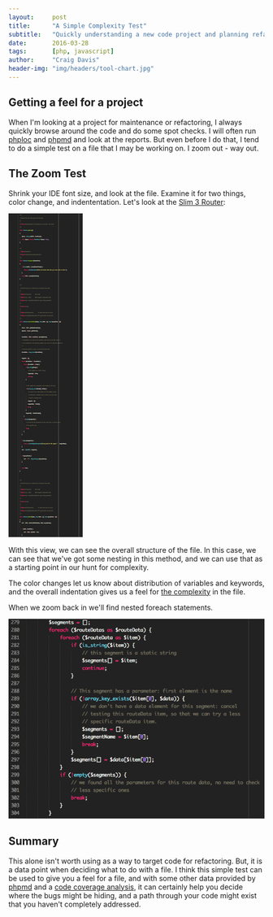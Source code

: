 ```yaml
---
layout:     post
title:      "A Simple Complexity Test"
subtitle:   "Quickly understanding a new code project and planning refactoring"
date:       2016-03-28
tags:       [php, javascript]
author:     "Craig Davis"
header-img: "img/headers/tool-chart.jpg"
---
```


[phploc]: https://github.com/sebastianbergmann/phploc "A tool for quickly measuring the size of a PHP project."
[phpmd]: https://phpmd.org/ "PHP Mess Detector"
[router]: https://github.com/slimphp/Slim/blob/3.x/Slim/Router.php "Slim 3 Router"
[complexity]: https://modess.io/npath-complexity-cyclomatic-complexity-explained/ "NPath complexity and cyclomatic complexity explained"
[coverage]: https://phpunit.de/manual/current/en/code-coverage-analysis.html "PHPUnit Code Coverage Analysis"

## Getting a feel for a project

When I'm looking at a project for maintenance or refactoring, I always quickly browse around the code and do some spot checks. I will often run [phploc][phploc] and [phpmd][phpmd] and look at the reports. But even before I do that, I tend to do a simple test on a file that I may be working on. I zoom out - way out.

## The Zoom Test

Shrink your IDE font size, and look at the file. Examine it for two things, color change, and indententation. Let's look at the [Slim 3 Router][router]:

![Slim 3 Router](/img/posts/simple-complexity-test/router.png)

With this view, we can see the overall structure of the file. In this case, we can see that we've got some nesting in this method, and we can use that as a starting point in our hunt for complexity.

The color changes let us know about distribution of variables and keywords, and the overall indentation gives us a feel for [the complexity][complexity] in the file.

When we zoom back in we'll find nested foreach statements.

![Slim 3 nesting](/img/posts/simple-complexity-test/nesting.png)

## Summary

This alone isn't worth using as a way to target code for refactoring. But, it is a data point when deciding what to do with a file. I think this simple test can be used to give you a feel for a file, and with some other data provided by [phpmd][phpmd] and a [code coverage analysis][coverage], it can certainly help you decide where the bugs might be hiding, and a path through your code might exist that you haven't completely addressed.
